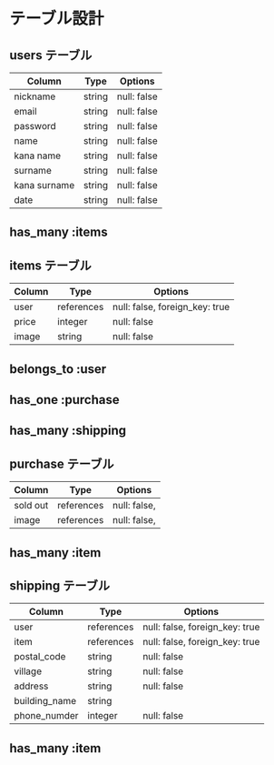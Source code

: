 # テーブル設計

## users テーブル

| Column        | Type   | Options     |
| --------------| ------ | ----------- |
| nickname      | string | null: false |
| email         | string | null: false |
| password      | string | null: false |
| name          | string | null: false |
| kana name     | string | null: false |
| surname       | string | null: false |
| kana surname  | string | null: false |
| date          | string | null: false |
## has_many :items

## items テーブル

| Column       | Type       | Options                        |
| ------------ | ---------- | ------------------------------ |
| user         | references | null: false, foreign_key: true |
| price        | integer    | null: false                    |
| image        | string     | null: false                    |
##  belongs_to :user
##  has_one :purchase
##  has_many :shipping

## purchase テーブル

| Column   | Type       | Options      |
| -------- | ---------- | ------------ |
| sold out | references | null: false, |
| image    | references | null: false, |
## has_many :item

## shipping テーブル

| Column        | Type       | Options                        |
| ------------- | ---------- | ------------------------------ |
| user          | references | null: false, foreign_key: true |
| item          | references | null: false, foreign_key: true |
| postal_code   | string     | null: false                    |
| village       | string     | null: false                    |
| address       | string     | null: false                    |
| building_name | string     |                                |
| phone_numder  | integer    | null: false                    |
## has_many :item